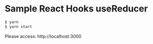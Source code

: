 # Sample React Hooks useReducer

```sh
$ yarn
$ yarn start
```

Please access: http://localhost:3000
